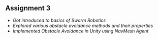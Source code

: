## Assignment 3
- *Got introduced to basics of Swarm Robotics*
- *Explored various obstacle avoidance methods and their properties*
- *Implemented Obstacle Avoidance in Unity using NavMesh Agent*
